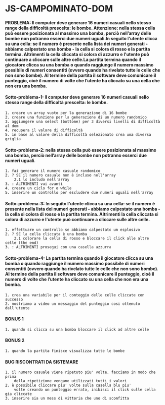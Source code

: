 # JS-CAMPOMINATO-DOM

#### PROBLEMA: Il computer deve generare 16 numeri casuali nello stesso range della difficoltà prescelta: le bombe. Attenzione: nella stessa cella può essere posizionata al massimo una bomba, perciò nell’array delle bombe non potranno esserci due numeri uguali.In seguito l'utente clicca su una cella: se il numero è presente nella lista dei numeri generati - abbiamo calpestato una bomba - la cella si colora di rosso e la partita termina. Altrimenti la cella cliccata si colora di azzurro e l'utente può continuare a cliccare sulle altre celle.La partita termina quando il giocatore clicca su una bomba o quando raggiunge il numero massimo possibile di numeri consentiti (ovvero quando ha rivelato tutte le celle che non sono bombe). Al termine della partita il software deve comunicare il punteggio, cioè il numero di volte che l’utente ha cliccato su una cella che non era una bomba. 

#### Sotto-problema-1: Il computer deve generare 16 numeri casuali nello stesso range della difficoltà prescelta: le bombe.
    1. creare un array vuoto per la generazione di 16 bombe
    2. creare una funzione per la generazione di un numero randomico
    3. aggiungere una select (bottone) per 3 diversi livelli di difficoltà al dom
    4. recupera il valore di difficoltà
    5. in base al valore della difficoltà selezionato crea una diversa griglia

#### Sotto-problema-2: nella stessa cella può essere posizionata al massimo una bomba, perciò nell’array delle bombe non potranno esserci due numeri uguali.
    1. fai generare il numero casuale randomico
    2. ? SE il numero casuale non è incluso nell'array
        2.1 lo includo nell'array
    3. : ALTRIMENTI vai avanti
    4. creare un ciclo for o while
    5. inserire un controllo per escludere due numeri uguali nell'array

#### Sotto-problema-3: In seguito l'utente clicca su una cella: se il numero è presente nella lista dei numeri generati - abbiamo calpestato una bomba - la cella si colora di rosso e la partita termina. Altrimenti la cella cliccata si colora di azzurro e l'utente può continuare a cliccare sulle altre celle.
    1. effettuare un controllo se abbiamo calpestato un esplosivo
    2. ? SE la cella cliccata è una bomba
        2.1 colorare la cella di rosso e bloccare il click alle altre celle (the end)
    3. : ALTRIMENTI prosegui con una casella azzurra

#### Sotto-problema-4: La partita termina quando il giocatore clicca su una bomba o quando raggiunge il numero massimo possibile di numeri consentiti (ovvero quando ha rivelato tutte le celle che non sono bombe). Al termine della partita il software deve comunicare il punteggio, cioè il numero di volte che l’utente ha cliccato su una cella che non era una bomba.
    1. crea una variabile per il conteggio delle celle cliccate con successo
    2. mostriamo a video un messaggio del punteggio cosi ottenuto dall'utente

#### BONUS 1
    1. quando si clicca su una bomba bloccare il click ad altre celle

#### BONUS 2
    1. quando la partita finisce visualizza tutte le bombe

#### BUG RISCONTRATI DA SISTEMARE
    1. il numero casuale viene ripetuto piu' volte, facciamo in modo che prima
        della ripetizione vengano utilizzati tutti i valori
    2. è possibile cliccare piu' volte sulla casella blu piu'
        volte creando un punteggio errato, inibisci il click sulle cella gia cliccate
    3. inserire sia un mess di vittoria che uno di sconfitta
